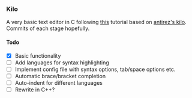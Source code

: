 ### Kilo
A very basic text editor in C following [this](https://viewsourcecode.org/snaptoken/kilo/) tutorial based on [antirez's kilo](https://github.com/antirez/kilo).
Commits of each stage hopefully.

#### Todo
 - [x] Basic functionality
 - [ ] Add languages for syntax highlighting
 - [ ] Implement config file with syntax options, tab/space options etc.
 - [ ] Automatic brace/bracket completion
 - [ ] Auto-indent for different languages
 - [ ] Rewrite in C++?
